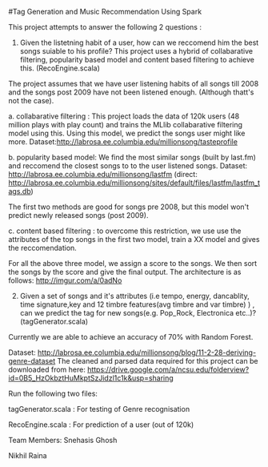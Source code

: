 
#Tag Generation and Music Recommendation Using Spark

This project attempts to answer the following 2 questions :

1. Given the listetning habit of a user, how can we reccomend him the best songs suiable to his profile? This project uses a hybrid of collabarative filtering, popularity based model and content based filtering to achieve this. (RecoEngine.scala)

The project assumes that we have user listening habits of all songs till 2008 and the songs post 2009 have not been listened enough. (Although thatt's not the case).

a. collabarative filtering : This project loads the data of 120k users (48 million plays with play count) and trains the MLlib collabarative filtering model using this. Using this model, we predict the songs user might like more.
Dataset:http://labrosa.ee.columbia.edu/millionsong/tasteprofile

b. popularity based model: We find the most similar songs (built by last.fm) and reccomend the closest songs to to the user listened songs.
Dataset: http://labrosa.ee.columbia.edu/millionsong/lastfm
(direct: http://labrosa.ee.columbia.edu/millionsong/sites/default/files/lastfm/lastfm_tags.db)

The first two methods are good for songs pre 2008, but this model won't predict newly released songs (post 2009).

c. content based filtering : to overcome this restriction, we use use the attributes of the top songs in the first two model, train a XX model and gives the reccomendation.

For all the above three model, we assign a score to the songs. We then sort the songs by the score and give the final output.
The architecture is as follows: http://imgur.com/a/0adNo

2. Given a set of songs and it's attributes (i.e tempo, energy, dancablity, time signature,key and 12 timbre features(avg timbre and var timbre) ) , can we predict the tag for new songs(e.g. Pop_Rock, Electronica etc..)? (tagGenerator.scala)

Currently we are able to achieve an accuracy of 70% with Random Forest.

Dataset:
http://labrosa.ee.columbia.edu/millionsong/blog/11-2-28-deriving-genre-dataset
The cleaned and parsed data required for this project can be downloaded from here: https://drive.google.com/a/ncsu.edu/folderview?id=0B5_HzOkbztHuMkptSzJidzl1c1k&usp=sharing

Run the following two files:

tagGenerator.scala : For testing of Genre recognisation

RecoEngine.scala : For prediction of a user (out of 120k)

Team Members: Snehasis Ghosh

Nikhil Raina
